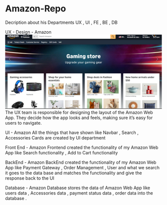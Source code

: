 # Amazon-Repo
Decription about his Departments UX , UI , FE , BE , DB


UX - Design - Amazon 
![alt text](Amazon.PNG)
The UX team is responsible for designing the layout of the Amazon Web App. They decide how the app looks and feels, making sure it’s easy for users to navigate.


UI - Amazon 
All the things that have shown like Navbar , Search , Accessories Cards are created by UI department 


Front End - Amazon 
Frontend  created the functionality of my Amazon Web App  like Search functionality , Add to Cart functionality 

BackEnd - Amazon
BackEnd  created the functionality of my Amazon Web App  like Payment Gateway , Order Management , User and what we search it goes to the data base and matches the functionality and give the response back to the UI


Database - Amazon
Database stores the data of Amazon Web App like users data ,  Accessories data , payment status data , order data into the database .


